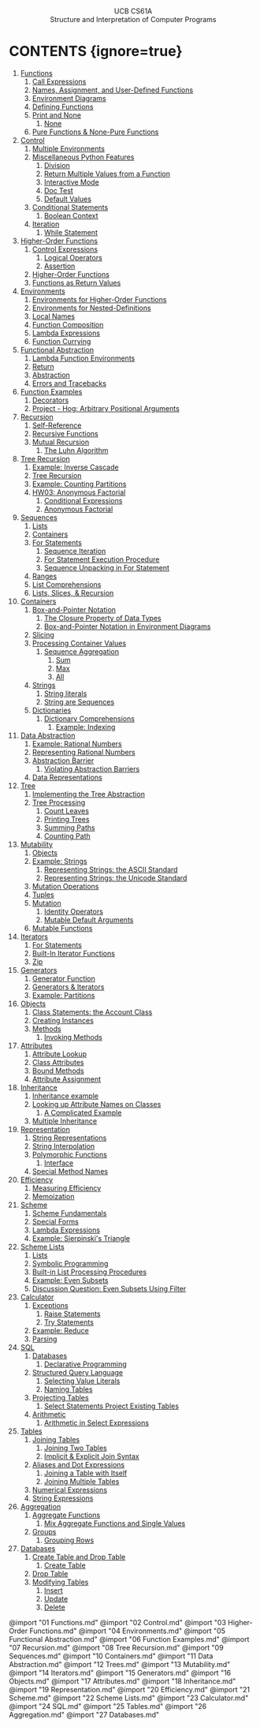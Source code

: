 <div class="cover-page" align=center STYLE="page-break-after: always;">

<br/><br/><br/><br/><br/><br/><br/><br/><br/><br/><br/>

<div class="cover-title">UCB CS61A</div>

<div class="cover-subtitle">Structure and Interpretation of Computer Programs</div>

</div>

<div class="toc-page" STYLE="page-break-after: always;">

# CONTENTS {ignore=true}

<!-- @import "[TOC]" {cmd="toc" depthFrom=1 depthTo=6 orderedList=true} -->

<!-- code_chunk_output -->

1. [Functions](#functions)
    1. [Call Expressions](#call-expressions)
    2. [Names, Assignment, and User-Defined Functions](#names-assignment-and-user-defined-functions)
    3. [Environment Diagrams](#environment-diagrams)
    4. [Defining Functions](#defining-functions)
    5. [Print and None](#print-and-none)
        1. [None](#none)
    6. [Pure Functions & None-Pure Functions](#pure-functions--none-pure-functions)
2. [Control](#control)
    1. [Multiple Environments](#multiple-environments)
    2. [Miscellaneous Python Features](#miscellaneous-python-features)
        1. [Division](#division)
        2. [Return Multiple Values from a Function](#return-multiple-values-from-a-function)
        3. [Interactive Mode](#interactive-mode)
        4. [Doc Test](#doc-test)
        5. [Default Values](#default-values)
    3. [Conditional Statements](#conditional-statements)
        1. [Boolean Context](#boolean-context)
    4. [Iteration](#iteration)
        1. [While Statement](#while-statement)
3. [Higher-Order Functions](#higher-order-functions)
    1. [Control Expressions](#control-expressions)
        1. [Logical Operators](#logical-operators)
        2. [Assertion](#assertion)
    2. [Higher-Order Functions](#higher-order-functions-1)
    3. [Functions as Return Values](#functions-as-return-values)
4. [Environments](#environments)
    1. [Environments for Higher-Order Functions](#environments-for-higher-order-functions)
    2. [Environments for Nested-Definitions](#environments-for-nested-definitions)
    3. [Local Names](#local-names)
    4. [Function Composition](#function-composition)
    5. [Lambda Expressions](#lambda-expressions)
    6. [Function Currying](#function-currying)
5. [Functional Abstraction](#functional-abstraction)
    1. [Lambda Function Environments](#lambda-function-environments)
    2. [Return](#return)
    3. [Abstraction](#abstraction)
    4. [Errors and Tracebacks](#errors-and-tracebacks)
6. [Function Examples](#function-examples)
    1. [Decorators](#decorators)
    2. [Project - Hog: Arbitrary Positional Arguments](#project---hog-arbitrary-positional-arguments)
7. [Recursion](#recursion)
    1. [Self-Reference](#self-reference)
    2. [Recursive Functions](#recursive-functions)
    3. [Mutual Recursion](#mutual-recursion)
        1. [The Luhn Algorithm](#the-luhn-algorithm)
8. [Tree Recursion](#tree-recursion)
    1. [Example: Inverse Cascade](#example-inverse-cascade)
    2. [Tree Recursion](#tree-recursion-1)
    3. [Example: Counting Partitions](#example-counting-partitions)
    4. [HW03: Anonymous Factorial](#hw03-anonymous-factorial)
        1. [Conditional Expressions](#conditional-expressions)
        2. [Anonymous Factorial](#anonymous-factorial)
9. [Sequences](#sequences)
    1. [Lists](#lists)
    2. [Containers](#containers)
    3. [For Statements](#for-statements)
        1. [Sequence Iteration](#sequence-iteration)
        2. [For Statement Execution Procedure](#for-statement-execution-procedure)
        3. [Sequence Unpacking in For Statement](#sequence-unpacking-in-for-statement)
    4. [Ranges](#ranges)
    5. [List Comprehensions](#list-comprehensions)
    6. [Lists, Slices, & Recursion](#lists-slices--recursion)
10. [Containers](#containers-1)
    1. [Box-and-Pointer Notation](#box-and-pointer-notation)
        1. [The Closure Property of Data Types](#the-closure-property-of-data-types)
        2. [Box-and-Pointer Notation in Environment Diagrams](#box-and-pointer-notation-in-environment-diagrams)
    2. [Slicing](#slicing)
    3. [Processing Container Values](#processing-container-values)
        1. [Sequence Aggregation](#sequence-aggregation)
            1. [Sum](#sum)
            2. [Max](#max)
            3. [All](#all)
    4. [Strings](#strings)
        1. [String literals](#string-literals)
        2. [String are Sequences](#string-are-sequences)
    5. [Dictionaries](#dictionaries)
        1. [Dictionary Comprehensions](#dictionary-comprehensions)
            1. [Example: Indexing](#example-indexing)
11. [Data Abstraction](#data-abstraction)
    1. [Example: Rational Numbers](#example-rational-numbers)
    2. [Representing Rational Numbers](#representing-rational-numbers)
    3. [Abstraction Barrier](#abstraction-barrier)
        1. [Violating Abstraction Barriers](#violating-abstraction-barriers)
    4. [Data Representations](#data-representations)
12. [Tree](#tree)
    1. [Implementing the Tree Abstraction](#implementing-the-tree-abstraction)
    2. [Tree Processing](#tree-processing)
        1. [Count Leaves](#count-leaves)
        2. [Printing Trees](#printing-trees)
        3. [Summing Paths](#summing-paths)
        4. [Counting Path](#counting-path)
13. [Mutability](#mutability)
    1. [Objects](#objects)
    2. [Example: Strings](#example-strings)
        1. [Representing Strings: the ASCII Standard](#representing-strings-the-ascii-standard)
        2. [Representing Strings: the Unicode Standard](#representing-strings-the-unicode-standard)
    3. [Mutation Operations](#mutation-operations)
    4. [Tuples](#tuples)
    5. [Mutation](#mutation)
        1. [Identity Operators](#identity-operators)
        2. [Mutable Default Arguments](#mutable-default-arguments)
    6. [Mutable Functions](#mutable-functions)
14. [Iterators](#iterators)
    1. [For Statements](#for-statements-1)
    2. [Built-In Iterator Functions](#built-in-iterator-functions)
    3. [Zip](#zip)
15. [Generators](#generators)
    1. [Generator Function](#generator-function)
    2. [Generators &  Iterators](#generators---iterators)
    3. [Example: Partitions](#example-partitions)
16. [Objects](#objects-1)
    1. [Class Statements: the Account Class](#class-statements-the-account-class)
    2. [Creating Instances](#creating-instances)
    3. [Methods](#methods)
        1. [Invoking Methods](#invoking-methods)
17. [Attributes](#attributes)
    1. [Attribute Lookup](#attribute-lookup)
    2. [Class Attributes](#class-attributes)
    3. [Bound Methods](#bound-methods)
    4. [Attribute Assignment](#attribute-assignment)
18. [Inheritance](#inheritance)
    1. [Inheritance example](#inheritance-example)
    2. [Looking up Attribute Names on Classes](#looking-up-attribute-names-on-classes)
        1. [A Complicated Example](#a-complicated-example)
    3. [Multiple Inheritance](#multiple-inheritance)
19. [Representation](#representation)
    1. [String Representations](#string-representations)
    2. [String Interpolation](#string-interpolation)
    3. [Polymorphic Functions](#polymorphic-functions)
        1. [Interface](#interface)
    4. [Special Method Names](#special-method-names)
20. [Efficiency](#efficiency)
    1. [Measuring Efficiency](#measuring-efficiency)
    2. [Memoization](#memoization)
21. [Scheme](#scheme)
    1. [Scheme Fundamentals](#scheme-fundamentals)
    2. [Special Forms](#special-forms)
    3. [Lambda Expressions](#lambda-expressions-1)
    4. [Example: Sierpinski's Triangle](#example-sierpinskis-triangle)
22. [Scheme Lists](#scheme-lists)
    1. [Lists](#lists-1)
    2. [Symbolic Programming](#symbolic-programming)
    3. [Built-in List Processing Procedures](#built-in-list-processing-procedures)
    4. [Example: Even Subsets](#example-even-subsets)
    5. [Discussion Question: Even Subsets Using Filter](#discussion-question-even-subsets-using-filter)
23. [Calculator](#calculator)
    1. [Exceptions](#exceptions)
        1. [Raise Statements](#raise-statements)
        2. [Try Statements](#try-statements)
    2. [Example: Reduce](#example-reduce)
    3. [Parsing](#parsing)
24. [SQL](#sql)
    1. [Databases](#databases)
        1. [Declarative Programming](#declarative-programming)
    2. [Structured Query Language](#structured-query-language)
        1. [Selecting Value Literals](#selecting-value-literals)
        2. [Naming Tables](#naming-tables)
    3. [Projecting Tables](#projecting-tables)
        1. [Select Statements Project Existing Tables](#select-statements-project-existing-tables)
    4. [Arithmetic](#arithmetic)
        1. [Arithmetic in Select Expressions](#arithmetic-in-select-expressions)
25. [Tables](#tables)
    1. [Joining Tables](#joining-tables)
        1. [Joining Two Tables](#joining-two-tables)
        2. [Implicit & Explicit Join Syntax](#implicit--explicit-join-syntax)
    2. [Aliases and Dot Expressions](#aliases-and-dot-expressions)
        1. [Joining a Table with Itself](#joining-a-table-with-itself)
        2. [Joining Multiple Tables](#joining-multiple-tables)
    3. [Numerical Expressions](#numerical-expressions)
    4. [String Expressions](#string-expressions)
26. [Aggregation](#aggregation)
    1. [Aggregate Functions](#aggregate-functions)
        1. [Mix Aggregate Functions and Single Values](#mix-aggregate-functions-and-single-values)
    2. [Groups](#groups)
        1. [Grouping Rows](#grouping-rows)
27. [Databases](#databases-1)
    1. [Create Table and Drop Table](#create-table-and-drop-table)
        1. [Create Table](#create-table)
    2. [Drop Table](#drop-table)
    3. [Modifying Tables](#modifying-tables)
        1. [Insert](#insert)
        2. [Update](#update)
        3. [Delete](#delete)

<!-- /code_chunk_output -->

</div>

<div class="main-content" STYLE="page-break-after: always;">

@import "01 Functions.md"
@import "02 Control.md"
@import "03 Higher-Order Functions.md"
@import "04 Environments.md"
@import "05 Functional Abstraction.md"
@import "06 Function Examples.md"
@import "07 Recursion.md"
@import "08 Tree Recursion.md"
@import "09 Sequences.md"
@import "10 Containers.md"
@import "11 Data Abstraction.md"
@import "12 Trees.md"
@import "13 Mutability.md"
@import "14 Iterators.md"
@import "15 Generators.md"
@import "16 Objects.md"
@import "17 Attributes.md"
@import "18 Inheritance.md"
@import "19 Representation.md"
@import "20 Efficiency.md"
@import "21 Scheme.md"
@import "22 Scheme Lists.md"
@import "23 Calculator.md"
@import "24 SQL.md"
@import "25 Tables.md"
@import "26 Aggregation.md"
@import "27 Databases.md"

</div>